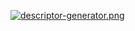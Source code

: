 [![descriptor-generator.png](https://s6.postimg.cc/b54oa15jl/descriptor-generator.png)](https://postimg.cc/image/6vzy7v2a5/)
